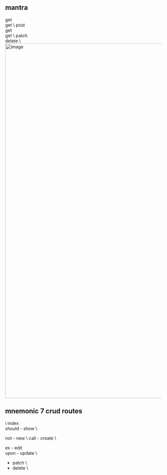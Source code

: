 ## mantra 
get \
get \ 
post \
get \
get \ 
patch \
delete \ 
<img width="1141" alt="image" src="https://user-images.githubusercontent.com/99121268/177403167-58d9fcf2-41df-4f4c-ab78-a21f6d6ef0e9.png">


## mnemonic 7 crud routes 
i index \
should - show \ 

not - new \ 
call - create  \

ex - edit \
upon - update \

- patch \ 
- delete \ 
